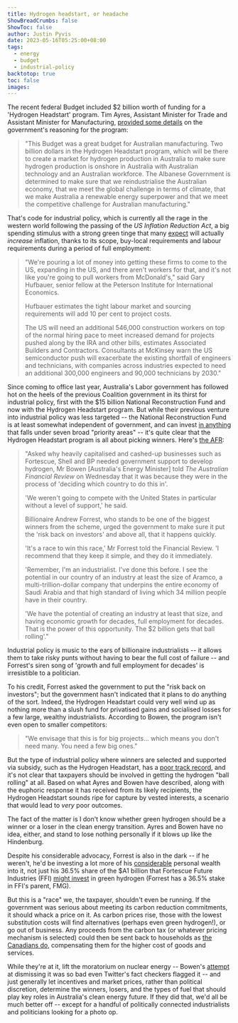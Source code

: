 ```yaml
---
title: Hydrogen headstart, or headache
ShowBreadCrumbs: false
ShowToc: false
author: Justin Pyvis
date: 2023-05-16T05:25:00+08:00
tags:
  - energy
  - budget
  - industrial-policy
backtotop: true
toc: false
images:
---
```

The recent federal Budget included $2 billion worth of funding for a 'Hydrogen Headstart' program. Tim Ayres, Assistant Minister for Trade and Assistant Minister for Manufacturing, [provided some details](https://www.minister.industry.gov.au/ministers/ayres/transcripts/doorstop-interview-hysata-facility-port-kembla) on the government's reasoning for the program:

> "This Budget was a great budget for Australian manufacturing. Two billion dollars in the Hydrogen Headstart program, which will be there to create a market for hydrogen production in Australia to make sure hydrogen production is onshore in Australia with Australian technology and an Australian workforce. The Albanese Government is determined to make sure that we reindustrialise the Australian economy, that we meet the global challenge in terms of climate, that we make Australia a renewable energy superpower and that we meet the competitive challenge for Australian manufacturing."

That's code for industrial policy, which is currently all the rage in the western world following the passing of the *US Inflation Reduction Act*, a big spending stimulus with a strong green tinge that many [expect](https://www.ft.com/content/3f8cdb59-587b-4809-80a9-1f950d0f5bce) will actually *increase* inflation, thanks to its scope, buy-local requirements and labour requirements during a period of full employment:

> "We're pouring a lot of money into getting these firms to come to the US, expanding in the US, and there aren't workers for that, and it's not like you're going to pull workers from McDonald's," said Gary Hufbauer, senior fellow at the Peterson Institute for International Economics.
> 
> Hufbauer estimates the tight labour market and sourcing requirements will add 10 per cent to project costs.
> 
> The US will need an additional 546,000 construction workers on top of the normal hiring pace to meet increased demand for projects pushed along by the IRA and other bills, estimates Associated Builders and Contractors. Consultants at McKinsey warn the US semiconductor push will exacerbate the existing shortfall of engineers and technicians, with companies across industries expected to need an additional 300,000 engineers and 90,000 technicians by 2030."

Since coming to office last year, Australia's Labor government has followed hot on the heels of the previous Coalition government in its thirst for industrial policy, first with the $15 billion National Reconstruction Fund and now with the Hydrogen Headstart program. But while their previous venture into industrial policy was less targeted -- the National Reconstruction Fund is at least somewhat independent of government, and can invest [in anything](https://www.industry.gov.au/news/national-reconstruction-fund-diversifying-and-transforming-australias-industry-and-economy) that falls under seven broad "priority areas" -- it's quite clear that the Hydrogen Headstart program is all about picking winners. Here's [the AFR](https://www.afr.com/politics/federal/bowen-rules-out-blue-hydrogen-from-2b-production-payment-plan-20230510-p5d7aq):

> "Asked why heavily capitalised and cashed-up businesses such as Fortescue, Shell and BP needed government support to develop hydrogen, Mr Bowen [Australia's Energy Minister] told *The Australian Financial Review* on Wednesday that it was because they were in the process of 'deciding which country to do this in'.
> 
> 'We weren't going to compete with the United States in particular without a level of support,' he said.
> 
> Billionaire Andrew Forrest, who stands to be one of the biggest winners from the scheme, urged the government to make sure it put the 'risk back on investors' and above all, that it happens quickly.
> 
> 'It's a race to win this race,' Mr Forrest told the Financial Review. 'I recommend that they keep it simple, and they do it immediately.
> 
> 'Remember, I'm an industrialist. I've done this before. I see the potential in our country of an industry at least the size of Aramco, a multi-trillion-dollar company that underpins the entire economy of Saudi Arabia and that high standard of living which 34 million people have in their country.
> 
> 'We have the potential of creating an industry at least that size, and having economic growth for decades, full employment for decades. That is the power of this opportunity. The $2 billion gets that ball rolling'."

Industrial policy is music to the ears of billionaire industrialists -- it allows them to take risky punts without having to bear the full cost of failure -- and Forrest's siren song of 'growth and full employment for decades' is irresistible to a politician. 

To his credit, Forrest asked the government to put the "risk back on investors"; but the government hasn't indicated that it plans to do anything of the sort. Indeed, the Hydrogen Headstart could very well wind up as nothing more than a slush fund for privatised gains and socialised losses for a few large, wealthy industrialists. According to Bowen, the program isn't even open to smaller competitors:

> "We envisage that this is for big projects... which means you don't need many. You need a few big ones."

But the type of industrial policy where winners are selected and supported via subsidy, such as the Hydrogen Headstart, has a [poor track record](https://www.piie.com/research/piie-charts/us-industrial-policy-has-worked-best-when-used-fund-research-and-development), and it's not clear that taxpayers should be involved in getting the hydrogen "ball rolling" at all. Based on what Ayres and Bowen have described, along with the euphoric response it has received from its likely recipients, the Hydrogen Headstart sounds ripe for capture by vested interests, a scenario that would lead to *very* poor outcomes. 

The fact of the matter is I don't know whether green hydrogen should be a winner or a loser in the clean energy transition. Ayres and Bowen have no idea, either, and stand to lose nothing personally if it blows up like the Hindenburg. 

Despite his considerable advocacy, Forrest is also in the dark -- if he weren't, he'd be investing a lot more of his [considerable](https://www.bloomberg.com/billionaires/profiles/andrew-j-forrest/) personal wealth into it, not just his 36.5% share of the $A1 billion that Fortescue Future Industries (FFI) [might invest](https://www.hydrogeninsight.com/production/andrew-forrest-s-fortescue-future-industries-primed-to-spend-1bn-on-green-hydrogen-projects/2-1-1404709) in green hydrogen (Forrest has a 36.5% stake in FFI's parent, FMG).

But this is a "race" we, the taxpayer, shouldn't even be running. If the government was serious about meeting its carbon reduction commitments, it should whack a price on it. As carbon prices rise, those with the lowest substitution costs will find alternatives (perhaps even green hydrogen!), or go out of business. Any proceeds from the carbon tax (or whatever pricing mechanism is selected) could then be sent back to households as [the Canadians do](https://www.canada.ca/en/revenue-agency/services/child-family-benefits/cai-payment.html), compensating them for the higher cost of goods and services. 

While they're at it, lift the moratorium on nuclear energy -- Bowen's [attempt](https://twitter.com/Bowenchris/status/1657194732404248577) at dismissing it was so bad even Twitter's fact checkers flagged it -- and just generally let incentives and market prices, rather than political discretion, determine the winners, losers, and the types of fuel that should play key roles in Australia's clean energy future. If they did that, we'd all be much better off -- except for a handful of politically connected industrialists and politicians looking for a photo op.